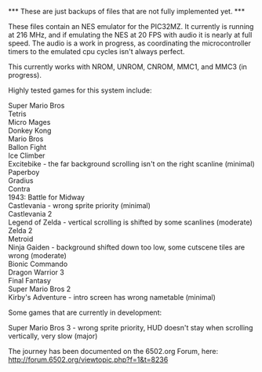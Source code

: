 *** These are just backups of files that are not fully implemented yet. ***

These files contain an NES emulator for the PIC32MZ.  It currently is running at 216 MHz, and if emulating the NES at 20 FPS with audio it is nearly at full speed.  The audio is a work in progress, as coordinating the microcontroller timers to the emulated cpu cycles isn't always perfect.

This currently works with NROM, UNROM, CNROM, MMC1, and MMC3 (in progress).

Highly tested games for this system include:

Super Mario Bros<br>
Tetris<br>
Micro Mages<br>
Donkey Kong<br>
Mario Bros<br>
Ballon Fight<br>
Ice Climber<br>
Excitebike - the far background scrolling isn't on the right scanline (minimal)<br>
Paperboy<br>
Gradius<br>
Contra<br>
1943: Battle for Midway<br>
Castlevania - wrong sprite priority (minimal) <br>
Castlevania 2<br>
Legend of Zelda - vertical scrolling is shifted by some scanlines (moderate)<br>
Zelda 2<br>
Metroid<br>
Ninja Gaiden - background shifted down too low, some cutscene tiles are wrong (moderate)<br>
Bionic Commando<br>
Dragon Warrior 3<br>
Final Fantasy<br>
Super Mario Bros 2<br>
Kirby's Adventure - intro screen has wrong nametable (minimal)<br>

Some games that are currently in development:

Super Mario Bros 3 - wrong sprite priority, HUD doesn't stay when scrolling vertically, very slow (major)<br>


The journey has been documented on the 6502.org Forum, here: http://forum.6502.org/viewtopic.php?f=1&t=8236

